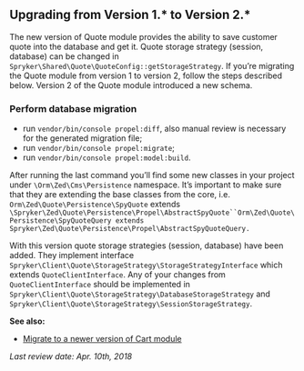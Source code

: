 ## Upgrading from Version 1.* to Version 2.*
The new version of Quote module provides the ability to save customer quote into the database and get it.
Quote storage strategy (session, database) can be changed in `Spryker\Shared\Quote\QuoteConfig::getStorageStrategy`.
If you’re migrating the Quote module from version 1 to version 2,  follow the steps described below.
Version 2 of the Quote module introduced a new schema.
### Perform database migration

* run `vendor/bin/console propel:diff`, also manual review is necessary for the generated migration file;
* run `vendor/bin/console propel:migrate`;
* run `vendor/bin/console propel:model:build`.
 
After running the last command you’ll find some new classes in your project under `\Orm\Zed\Cms\Persistence` namespace. It’s important to make sure that they are extending the base classes from the core, i.e. `Orm\Zed\Quote\Persistence\SpyQuote` extends `\Spryker\Zed\Quote\Persistence\Propel\AbstractSpyQuote``Orm\Zed\Quote\Persistence\SpyQuoteQuery extends Spryker\Zed\Quote\Persistence\Propel\AbstractSpyQuoteQuery.`

With this version quote storage strategies (session, database) have been added. 
They implement interface `Spryker\Client\Quote\StorageStrategy\StorageStrategyInterface` which extends `QuoteClientInterface`.
 Any of your changes from `QuoteClientInterface` should be implemented in `Spryker\Client\Quote\StorageStrategy\DatabaseStorageStrategy` and `Spryker\Client\Quote\StorageStrategy\SessionStorageStrategy`.
        
        
**See also:**

* [Migrate to a newer version of Cart module](https://docs.demo-spryker.com/v3/docs/migration-guide-cart)

*Last review date: Apr. 10th, 2018* <!-- by  Dmitriy Krainiy-->